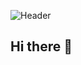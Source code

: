 ![Header](https://capsule-render.vercel.app/api?type=rounded&color=timeGradient&text=Welcome%20to%20minaci's%20GitHub%20%F0%9F%91%8B&animation=twinkling&fontSize=40&fontAlignY=50&fontAlign=50&height=180)


## Hi there 👋

<!--
**minaci1/minaci1** is a ✨ _special_ ✨ repository because its `README.md` (this file) appears on your GitHub profile.

Here are some ideas to get you started:

- 🔭 I’m currently working on ...
- 🌱 I’m currently learning ...
- 👯 I’m looking to collaborate on ...
- 🤔 I’m looking for help with ...
- 💬 Ask me about ...
- 📫 How to reach me: ...
- 😄 Pronouns: ...
- ⚡ Fun fact: ...
-->
